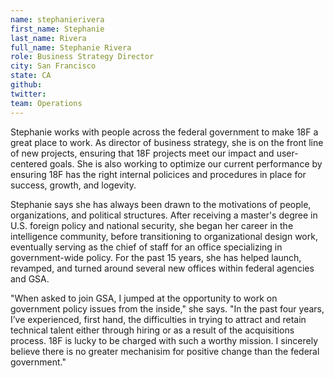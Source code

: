 ```yaml
---
name: stephanierivera
first_name: Stephanie
last_name: Rivera
full_name: Stephanie Rivera
role: Business Strategy Director
city: San Francisco
state: CA
github:
twitter:
team: Operations
---
```


Stephanie works with people across the federal government to make 18F a great place to work. As director of business strategy, she is on the front line of new projects, ensuring that 18F projects meet our impact and user-centered goals. She is also working to optimize our current performance by ensuring 18F has the right internal policices and procedures in place for success, growth, and logevity. 

Stephanie says she has always been drawn to the motivations of people, organizations, and political structures. After receiving a master's degree in U.S. foreign policy and national security, she began her career in the intelligence community, before transitioning to organizational design work, eventually serving as the chief of staff for an office specializing in government-wide policy. For the past 15 years, she has helped launch, revamped, and turned around several new offices within federal agencies and GSA.

"When asked to join GSA, I jumped at the opportunity to work on government policy issues from the inside," she says. "In the past four years, I’ve experienced, first hand, the difficulties in trying to attract and retain technical talent either through hiring or as a result of the acquisitions process. 18F is lucky to be charged with such a worthy mission. I sincerely believe there is no greater mechanisim for positive change than the federal government."
